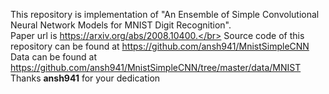 This repository is implementation of "An Ensemble of Simple Convolutional Neural Network Models for MNIST Digit Recognition".</br>
Paper url is https://arxiv.org/abs/2008.10400.</br>
Source code of this repository can be found at https://github.com/ansh941/MnistSimpleCNN</br>
Data can be found at https://github.com/ansh941/MnistSimpleCNN/tree/master/data/MNIST </br>
Thanks <b>ansh941</b> for your dedication
